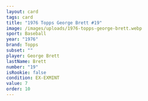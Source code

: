 ```yaml
---
layout: card
tags: card
title: "1976 Topps George Brett #19"
image: /images/uploads/1976-topps-george-brett.webp
sport: Baseball
year: "1976"
brand: Topps
subset: ""
player: George Brett
lastName: Brett
number: "19"
isRookie: false
condition: EX-EXMINT
value: 7
order: 10
---
```


